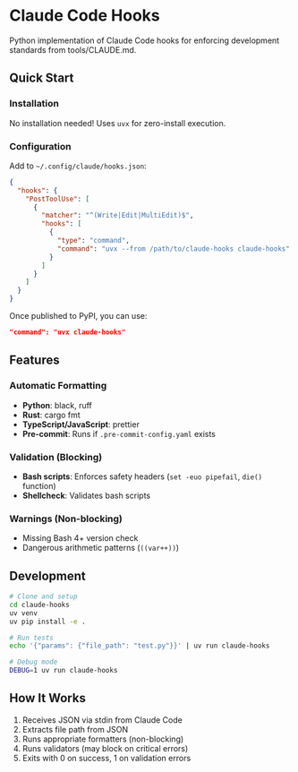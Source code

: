# Claude Code Hooks

Python implementation of Claude Code hooks for enforcing development standards from tools/CLAUDE.md.

## Quick Start

### Installation

No installation needed! Uses `uvx` for zero-install execution.

### Configuration

Add to `~/.config/claude/hooks.json`:

```json
{
  "hooks": {
    "PostToolUse": [
      {
        "matcher": "^(Write|Edit|MultiEdit)$",
        "hooks": [
          {
            "type": "command",
            "command": "uvx --from /path/to/claude-hooks claude-hooks"
          }
        ]
      }
    ]
  }
}
```

Once published to PyPI, you can use:
```json
"command": "uvx claude-hooks"
```

## Features

### Automatic Formatting
- **Python**: black, ruff
- **Rust**: cargo fmt  
- **TypeScript/JavaScript**: prettier
- **Pre-commit**: Runs if `.pre-commit-config.yaml` exists

### Validation (Blocking)
- **Bash scripts**: Enforces safety headers (`set -euo pipefail`, `die()` function)
- **Shellcheck**: Validates bash scripts

### Warnings (Non-blocking)
- Missing Bash 4+ version check
- Dangerous arithmetic patterns (`((var++))`)

## Development

```bash
# Clone and setup
cd claude-hooks
uv venv
uv pip install -e .

# Run tests
echo '{"params": {"file_path": "test.py"}}' | uv run claude-hooks

# Debug mode
DEBUG=1 uv run claude-hooks
```

## How It Works

1. Receives JSON via stdin from Claude Code
2. Extracts file path from JSON
3. Runs appropriate formatters (non-blocking)
4. Runs validators (may block on critical errors)
5. Exits with 0 on success, 1 on validation errors